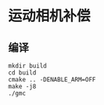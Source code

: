 # 运动相机补偿

## 编译

    mkdir build
    cd build
    cmake .. -DENABLE_ARM=OFF 
    make -j8
    ./gmc
